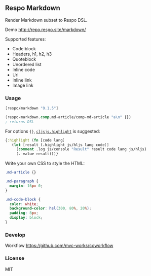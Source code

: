 
Respo Markdown
----

Render Markdown subset to Respo DSL.

Demo http://repo.respo.site/markdown/

Supported features:

* Code block
* Headers, h1, h2, h3
* Quoteblock
* Unordered list
* Inline code
* Url
* Inline link
* Image link

### Usage

```clojure
[respo/markdown "0.1.5"]
```

```clojure
(respo-markdown.comp.md-article/comp-md-article "a\n" {})
; returns DSL
```

For options `{}`, [`cljsjs.highlight`](https://github.com/cljsjs/packages/tree/master/highlight) is suggested:

```clojure
{:highlight (fn [code lang]
   (let [result (.highlight js/hljs lang code)]
     (comment .log js/console "Result" result code lang js/hljs)
     (.-value result)))}
```

Write your own CSS to style the HTML:

```css
.md-article {}

.md-paragraph {
  margin: 16px 0;
}

.md-code-block {
  color: white;
  background-color: hsl(300, 80%, 20%);
  padding: 8px;
  display: block;
}
```

### Develop

Workflow https://github.com/mvc-works/coworkflow

### License

MIT
